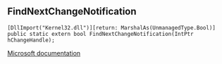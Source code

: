 ## FindNextChangeNotification

```
[DllImport("Kernel32.dll")][return: MarshalAs(UnmanagedType.Bool)]
public static extern bool FindNextChangeNotification(IntPtr hChangeHandle);
```

[Microsoft documentation](https://docs.microsoft.com/en-us/windows/win32/api/winbase/nf-winbase-findnextchangenotification)
